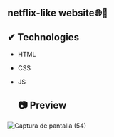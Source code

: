 ## netflix-like website🌐🚀


## ✔ Technologies
- HTML
- CSS
- JS


  ## 📷 Preview
![Captura de pantalla (54)](https://user-images.githubusercontent.com/46753453/86318217-91be4d80-bbee-11ea-9856-882c68343538.png)
